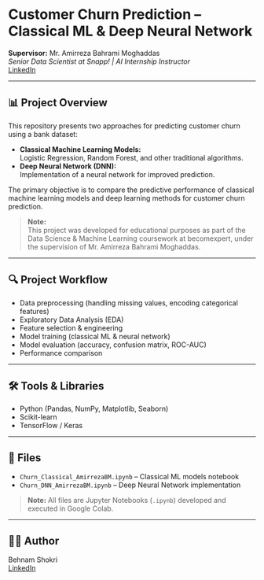# Customer Churn Prediction – Classical ML & Deep Neural Network

**Supervisor:** Mr. Amirreza Bahrami Moghaddas  
_Senior Data Scientist at Snapp! | AI Internship Instructor_  
[LinkedIn](https://www.linkedin.com/in/amirreza-bahrami-moghaddas-00886678)


---

## 📊 Project Overview

This repository presents two approaches for predicting customer churn using a bank dataset:

- **Classical Machine Learning Models:**  
  Logistic Regression, Random Forest, and other traditional algorithms.
- **Deep Neural Network (DNN):**  
  Implementation of a neural network for improved prediction.

The primary objective is to compare the predictive performance of classical machine learning models and deep learning methods for customer churn prediction.

> **Note:**  
> This project was developed for educational purposes as part of the Data Science & Machine Learning coursework at becomexpert, under the supervision of Mr. Amirreza Bahrami Moghaddas.

---

## 🔍 Project Workflow

- Data preprocessing (handling missing values, encoding categorical features)
- Exploratory Data Analysis (EDA)
- Feature selection & engineering
- Model training (classical ML & neural network)
- Model evaluation (accuracy, confusion matrix, ROC-AUC)
- Performance comparison

---

## 🛠️ Tools & Libraries

- Python (Pandas, NumPy, Matplotlib, Seaborn)
- Scikit-learn
- TensorFlow / Keras

---

## 📁 Files

- `Churn_Classical_AmirrezaBM.ipynb` – Classical ML models notebook
- `Churn_DNN_AmirrezaBM.ipynb` – Deep Neural Network implementation
> **Note:** All files are Jupyter Notebooks (`.ipynb`) developed and executed in Google Colab.
---

## 🙋‍♂️ Author

Behnam Shokri  
[LinkedIn](https://linkedin.com/in/behnam-shokri-3874b0172)
